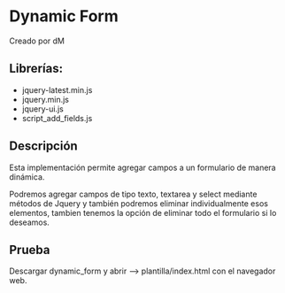 # Dynamic Form

Creado por dM

## Librerías:

- jquery-latest.min.js
- jquery.min.js
- jquery-ui.js
- script_add_fields.js

## Descripción

Esta implementación permite agregar campos a un
formulario de manera dinámica. 

Podremos agregar campos de tipo texto, textarea y select
mediante métodos de Jquery y también podremos eliminar
individualmente esos elementos, tambien tenemos la opción
de eliminar todo el formulario si lo deseamos.

## Prueba

Descargar dynamic_form y abrir --> plantilla/index.html
con el navegador web.
